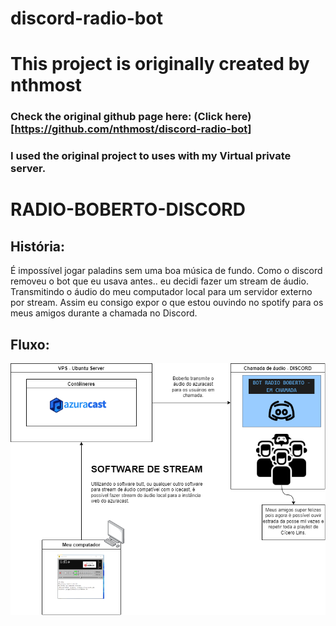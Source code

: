   # discord-radio-bot
  # This project is originally created by nthmost
  ### Check the original github page here: (Click here)[https://github.com/nthmost/discord-radio-bot]
  ### I used the original project to uses with my Virtual private server.

# RADIO-BOBERTO-DISCORD

## História:

É impossível jogar paladins sem uma boa música de fundo. Como o discord removeu o bot que eu usava antes.. eu decidi fazer um stream de áudio.
Transmitindo o áudio do meu computador local para um servidor externo por stream. Assim eu consigo
expor o que estou ouvindo no spotify para os meus amigos durante a chamada no Discord.

## Fluxo:

![image info](./imagens/radio_boberto_fluxo.png)




